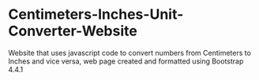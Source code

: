 # Centimeters-Inches-Unit-Converter-Website
Website that uses javascript code to convert numbers from Centimeters to Inches and vice versa, web page created and formatted using Bootstrap 4.4.1
